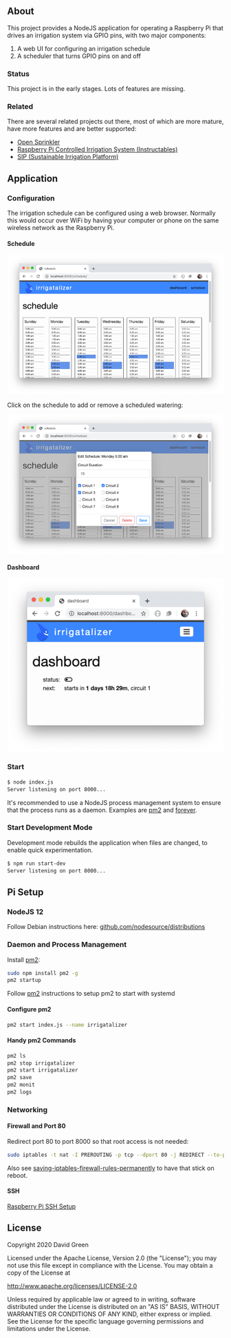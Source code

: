 ## About

This project provides a NodeJS application for operating a Raspberry Pi that drives an irrigation system via GPIO pins, with two major components:

1. A web UI for configuring an irrigation schedule
2. A scheduler that turns GPIO pins on and off

### Status

This project is in the early stages. Lots of features are missing.

### Related

There are several related projects out there, most of which are more mature, have more features and are better supported:

* [Open Sprinkler](https://github.com/OpenSprinkler)
* [Raspberry Pi Controlled Irrigation System (Instructables)](https://www.instructables.com/id/Raspberry-Pi-Controlled-Irrigation-System/)
* [SIP (Sustainable Irrigation Platform)](https://dan-in-ca.github.io/SIP/)

## Application

### Configuration

The irrigation schedule can be configured using a web browser. Normally this would occur over WiFi by having your computer or phone on the same wireless network as the Raspberry Pi.

#### Schedule

![Schedule](dev-site/schedule.png)

Click on the schedule to add or remove a scheduled watering:

![Schedule](dev-site/schedule-entry.png)

#### Dashboard

![Dashboard](dev-site/dashboard.png)

### Start

```sh
$ node index.js
Server listening on port 8000...
```

It's recommended to use a NodeJS process management system to ensure that the process runs as a daemon. Examples are [pm2](https://pm2.io) and [forever](https://github.com/foreversd/forever).

### Start Development Mode

Development mode rebuilds the application when files are changed, to enable quick experimentation.

```sh
$ npm run start-dev
Server listening on port 8000...
```

## Pi Setup

### NodeJS 12

Follow Debian instructions here: [github.com/nodesource/distributions](https://github.com/nodesource/distributions/blob/master/README.md)

### Daemon and Process Management

Install [pm2](https://pm2.io):

```sh
sudo npm install pm2 -g
pm2 startup
```

Follow [pm2](https://pm2.io) instructions to setup pm2 to start with systemd

#### Configure pm2

```sh
pm2 start index.js --name irrigatalizer
```

#### Handy pm2 Commands

```sh
pm2 ls
pm2 stop irrigatalizer
pm2 start irrigatalizer
pm2 save
pm2 monit
pm2 logs
```

### Networking

#### Firewall and Port 80

Redirect port 80 to port 8000 so that root access is not needed:

```sh
sudo iptables -t nat -I PREROUTING -p tcp --dport 80 -j REDIRECT --to-port 8000
```

Also see [saving-iptables-firewall-rules-permanently](https://discourse.osmc.tv/t/saving-iptables-firewall-rules-permanently/7286/7) to have that stick on reboot.

#### SSH

[Raspberry Pi SSH Setup](https://www.greensopinion.com/2020/04/26/raspberry-pi-ssh-setup.html)

## License

Copyright 2020 David Green

Licensed under the Apache License, Version 2.0 (the "License"); you may not use this file except in compliance with the License. You may obtain a copy of the License at

http://www.apache.org/licenses/LICENSE-2.0

Unless required by applicable law or agreed to in writing, software distributed under the License is distributed on an "AS IS" BASIS, WITHOUT WARRANTIES OR CONDITIONS OF ANY KIND, either express or implied. See the License for the specific language governing permissions and limitations under the License.